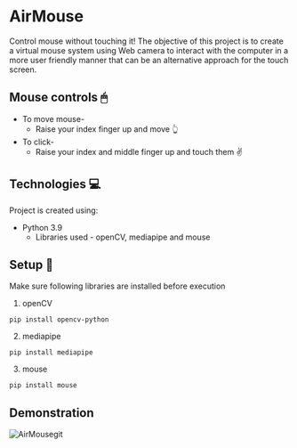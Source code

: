 # AirMouse
Control mouse without touching it! The objective of this project is to create a virtual mouse system using Web camera to interact with the computer in a more user friendly manner that can be an alternative approach for the touch screen.


## Mouse controls 🖱
* To move mouse-
  - Raise your index finger up and move 👆
* To click-
  - Raise your index and middle finger up and touch them ✌



## Technologies 💻
Project is created using:
* Python 3.9
  - Libraries used - openCV, mediapipe and mouse

## Setup 📄
Make sure following libraries are installed before execution
1. openCV
```
pip install opencv-python
```
2. mediapipe
```
pip install mediapipe
```
3. mouse
```
pip install mouse
```
## Demonstration
![AirMousegit](https://user-images.githubusercontent.com/83249996/126897179-9991eb3c-cea4-441f-892d-d241545f8a72.gif)
